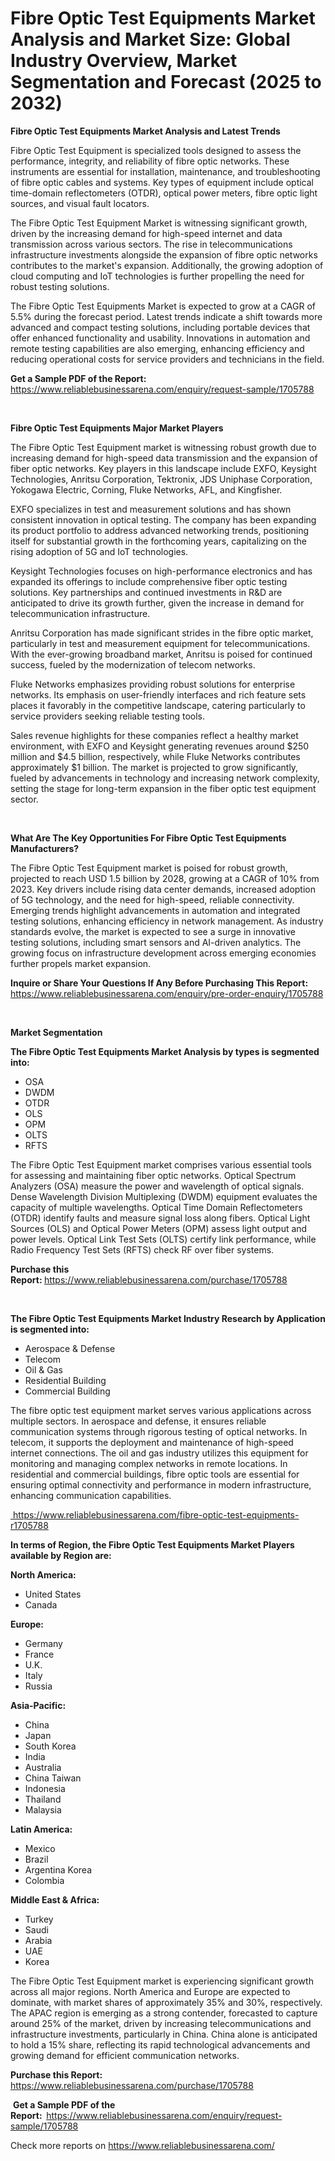 <p><h1>Fibre Optic Test Equipments Market Analysis and Market Size: Global Industry Overview, Market Segmentation and Forecast (2025 to 2032)</h1></p><p><strong>Fibre Optic Test Equipments Market Analysis and Latest Trends</strong></p>
<p><p>Fibre Optic Test Equipment is specialized tools designed to assess the performance, integrity, and reliability of fibre optic networks. These instruments are essential for installation, maintenance, and troubleshooting of fibre optic cables and systems. Key types of equipment include optical time-domain reflectometers (OTDR), optical power meters, fibre optic light sources, and visual fault locators. </p><p>The Fibre Optic Test Equipment Market is witnessing significant growth, driven by the increasing demand for high-speed internet and data transmission across various sectors. The rise in telecommunications infrastructure investments alongside the expansion of fibre optic networks contributes to the market's expansion. Additionally, the growing adoption of cloud computing and IoT technologies is further propelling the need for robust testing solutions.</p><p>The Fibre Optic Test Equipments Market is expected to grow at a CAGR of 5.5% during the forecast period. Latest trends indicate a shift towards more advanced and compact testing solutions, including portable devices that offer enhanced functionality and usability. Innovations in automation and remote testing capabilities are also emerging, enhancing efficiency and reducing operational costs for service providers and technicians in the field.</p></p>
<p><strong>Get a Sample PDF of the Report:&nbsp;</strong> <a href="https://www.reliablebusinessarena.com/enquiry/request-sample/1705788?utm_campaign=2476&utm_medium=2&utm_source=Github&utm_content=ia&utm_term=27032025&utm_id=fibre-optic-test-equipments">https://www.reliablebusinessarena.com/enquiry/request-sample/1705788</a></p>
<p>&nbsp;</p>
<p><strong>Fibre Optic Test Equipments Major Market Players</strong></p>
<p><p>The Fibre Optic Test Equipment market is witnessing robust growth due to increasing demand for high-speed data transmission and the expansion of fiber optic networks. Key players in this landscape include EXFO, Keysight Technologies, Anritsu Corporation, Tektronix, JDS Uniphase Corporation, Yokogawa Electric, Corning, Fluke Networks, AFL, and Kingfisher.</p><p>EXFO specializes in test and measurement solutions and has shown consistent innovation in optical testing. The company has been expanding its product portfolio to address advanced networking trends, positioning itself for substantial growth in the forthcoming years, capitalizing on the rising adoption of 5G and IoT technologies.</p><p>Keysight Technologies focuses on high-performance electronics and has expanded its offerings to include comprehensive fiber optic testing solutions. Key partnerships and continued investments in R&D are anticipated to drive its growth further, given the increase in demand for telecommunication infrastructure.</p><p>Anritsu Corporation has made significant strides in the fibre optic market, particularly in test and measurement equipment for telecommunications. With the ever-growing broadband market, Anritsu is poised for continued success, fueled by the modernization of telecom networks.</p><p>Fluke Networks emphasizes providing robust solutions for enterprise networks. Its emphasis on user-friendly interfaces and rich feature sets places it favorably in the competitive landscape, catering particularly to service providers seeking reliable testing tools.</p><p>Sales revenue highlights for these companies reflect a healthy market environment, with EXFO and Keysight generating revenues around $250 million and $4.5 billion, respectively, while Fluke Networks contributes approximately $1 billion. The market is projected to grow significantly, fueled by advancements in technology and increasing network complexity, setting the stage for long-term expansion in the fiber optic test equipment sector.</p></p>
<p>&nbsp;</p>
<p><strong>What Are The Key Opportunities For Fibre Optic Test Equipments Manufacturers?</strong></p>
<p><p>The Fibre Optic Test Equipment market is poised for robust growth, projected to reach USD 1.5 billion by 2028, growing at a CAGR of 10% from 2023. Key drivers include rising data center demands, increased adoption of 5G technology, and the need for high-speed, reliable connectivity. Emerging trends highlight advancements in automation and integrated testing solutions, enhancing efficiency in network management. As industry standards evolve, the market is expected to see a surge in innovative testing solutions, including smart sensors and AI-driven analytics. The growing focus on infrastructure development across emerging economies further propels market expansion.</p></p>
<p><strong>Inquire or Share Your Questions If Any Before Purchasing This Report:</strong> <a href="https://www.reliablebusinessarena.com/enquiry/pre-order-enquiry/1705788?utm_campaign=2476&utm_medium=2&utm_source=Github&utm_content=ia&utm_term=27032025&utm_id=fibre-optic-test-equipments">https://www.reliablebusinessarena.com/enquiry/pre-order-enquiry/1705788</a></p>
<p>&nbsp;</p>
<p><strong>Market Segmentation</strong></p>
<p><strong>The Fibre Optic Test Equipments Market Analysis by types is segmented into:</strong></p>
<p><ul><li>OSA</li><li>DWDM</li><li>OTDR</li><li>OLS</li><li>OPM</li><li>OLTS</li><li>RFTS</li></ul></p>
<p><p>The Fibre Optic Test Equipment market comprises various essential tools for assessing and maintaining fiber optic networks. Optical Spectrum Analyzers (OSA) measure the power and wavelength of optical signals. Dense Wavelength Division Multiplexing (DWDM) equipment evaluates the capacity of multiple wavelengths. Optical Time Domain Reflectometers (OTDR) identify faults and measure signal loss along fibers. Optical Light Sources (OLS) and Optical Power Meters (OPM) assess light output and power levels. Optical Link Test Sets (OLTS) certify link performance, while Radio Frequency Test Sets (RFTS) check RF over fiber systems.</p></p>
<p><strong>Purchase this Report:&nbsp;</strong><a href="https://www.reliablebusinessarena.com/purchase/1705788?utm_campaign=2476&utm_medium=2&utm_source=Github&utm_content=ia&utm_term=27032025&utm_id=fibre-optic-test-equipments">https://www.reliablebusinessarena.com/purchase/1705788</a></p>
<p>&nbsp;</p>
<p><strong>The Fibre Optic Test Equipments Market Industry Research by Application is segmented into:</strong></p>
<p><ul><li>Aerospace & Defense</li><li>Telecom</li><li>Oil & Gas</li><li>Residential Building</li><li>Commercial Building</li></ul></p>
<p><p>The fibre optic test equipment market serves various applications across multiple sectors. In aerospace and defense, it ensures reliable communication systems through rigorous testing of optical networks. In telecom, it supports the deployment and maintenance of high-speed internet connections. The oil and gas industry utilizes this equipment for monitoring and managing complex networks in remote locations. In residential and commercial buildings, fibre optic tools are essential for ensuring optimal connectivity and performance in modern infrastructure, enhancing communication capabilities.</p></p>
<p><a href="https://www.reliablebusinessarena.com/fibre-optic-test-equipments-r1705788?utm_campaign=2476&utm_medium=2&utm_source=Github&utm_content=ia&utm_term=27032025&utm_id=fibre-optic-test-equipments">&nbsp;https://www.reliablebusinessarena.com/fibre-optic-test-equipments-r1705788</a></p>
<p><strong>In terms of Region, the Fibre Optic Test Equipments Market Players available by Region are:</strong></p>
<p>
    <p> <strong> North America: </strong>
        <ul>
            <li>United States</li>
            <li>Canada</li>
        </ul>
        </p> 
    <p> <strong> Europe: </strong>
        <ul>
            <li>Germany</li>
            <li>France</li>
            <li>U.K.</li>
            <li>Italy</li>
            <li>Russia</li>
        </ul>
        </p> 
    <p> <strong> Asia-Pacific: </strong>
        <ul>
            <li>China</li>
            <li>Japan</li>
            <li>South Korea</li>
            <li>India</li>
            <li>Australia</li>
            <li>China Taiwan</li>
            <li>Indonesia</li>
            <li>Thailand</li>
            <li>Malaysia</li>
        </ul>
        </p> 
    <p> <strong> Latin America: </strong>
        <ul>
            <li>Mexico</li>
            <li>Brazil</li>
            <li>Argentina Korea</li>
            <li>Colombia</li>
        </ul>
        </p> 
    <p> <strong> Middle East & Africa: </strong>
        <ul>
            <li>Turkey</li>
            <li>Saudi</li>
            <li>Arabia</li>
            <li>UAE</li>
            <li>Korea</li>
        </ul>
    </p>
    </p>
<p><p>The Fibre Optic Test Equipment market is experiencing significant growth across all major regions. North America and Europe are expected to dominate, with market shares of approximately 35% and 30%, respectively. The APAC region is emerging as a strong contender, forecasted to capture around 25% of the market, driven by increasing telecommunications and infrastructure investments, particularly in China. China alone is anticipated to hold a 15% share, reflecting its rapid technological advancements and growing demand for efficient communication networks.</p></p>
<p><strong>Purchase this Report: </strong><a href="https://www.reliablebusinessarena.com/purchase/1705788?utm_campaign=2476&utm_medium=2&utm_source=Github&utm_content=ia&utm_term=27032025&utm_id=fibre-optic-test-equipments">https://www.reliablebusinessarena.com/purchase/1705788</a></p>
<p>&nbsp;<strong>Get a Sample PDF of the Report:&nbsp;&nbsp;</strong><a href="https://www.reliablebusinessarena.com/enquiry/request-sample/1705788?utm_campaign=2476&utm_medium=2&utm_source=Github&utm_content=ia&utm_term=27032025&utm_id=fibre-optic-test-equipments">https://www.reliablebusinessarena.com/enquiry/request-sample/1705788</a></p>
<p><strong></strong></p>
<p>Check more reports on <a href="https://www.reliablebusinessarena.com/?utm_campaign=2476&utm_medium=2&utm_source=Github&utm_content=ia&utm_term=27032025&utm_id=fibre-optic-test-equipments">https://www.reliablebusinessarena.com/</a></p>